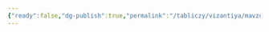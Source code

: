 ```yaml
---
{"ready":false,"dg-publish":true,"permalink":"/tabliczy/vizantiya/mavzolej-santa-konstancza/","dgPassFrontmatter":true}
---
```



